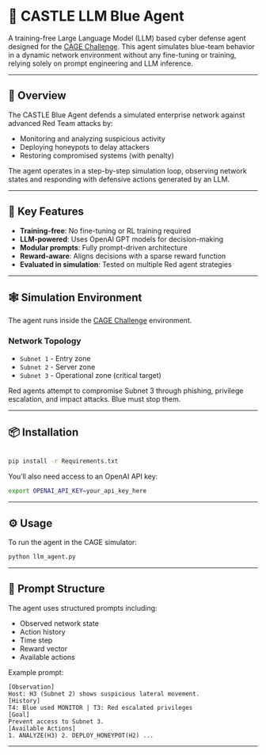 # 🏰 CASTLE LLM Blue Agent

A training-free Large Language Model (LLM) based cyber defense agent designed for the [CAGE Challenge](https://github.com/CAGE-Challenge). This agent simulates blue-team behavior in a dynamic network environment without any fine-tuning or training, relying solely on prompt engineering and LLM inference.

---

## 🚀 Overview

The CASTLE Blue Agent defends a simulated enterprise network against advanced Red Team attacks by:

- Monitoring and analyzing suspicious activity
- Deploying honeypots to delay attackers
- Restoring compromised systems (with penalty)

The agent operates in a step-by-step simulation loop, observing network states and responding with defensive actions generated by an LLM.

---

## 🧠 Key Features

- **Training-free**: No fine-tuning or RL training required
- **LLM-powered**: Uses OpenAI GPT models for decision-making
- **Modular prompts**: Fully prompt-driven architecture
- **Reward-aware**: Aligns decisions with a sparse reward function
- **Evaluated in simulation**: Tested on multiple Red agent strategies

---

## 🕸️ Simulation Environment

The agent runs inside the [CAGE Challenge](https://github.com/CAGE-Challenge/sim) environment.

### Network Topology

- `Subnet 1` - Entry zone
- `Subnet 2` - Server zone
- `Subnet 3` - Operational zone (critical target)

Red agents attempt to compromise Subnet 3 through phishing, privilege escalation, and impact attacks. Blue must stop them.

---

## 📦 Installation

```bash

pip install -r Requirements.txt
```

You’ll also need access to an OpenAI API key:

```bash
export OPENAI_API_KEY=your_api_key_here
```

---

## ⚙️ Usage

To run the agent in the CAGE simulator:

```bash
python llm_agent.py
```

---

## 📝 Prompt Structure

The agent uses structured prompts including:

- Observed network state
- Action history
- Time step
- Reward vector
- Available actions

Example prompt:
```
[Observation]
Host: H3 (Subnet 2) shows suspicious lateral movement.
[History]
T4: Blue used MONITOR | T3: Red escalated privileges
[Goal]
Prevent access to Subnet 3.
[Available Actions]
1. ANALYZE(H3) 2. DEPLOY_HONEYPOT(H2) ...
```

---
